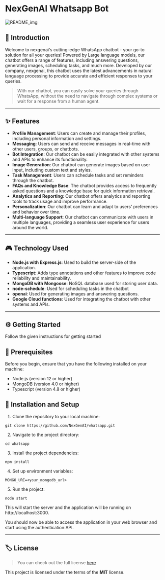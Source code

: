 # NexGenAI Whatsapp Bot

![README_img](https://user-images.githubusercontent.com/94318094/229103866-6505d709-92cb-473d-bc0d-b1fe24aaf8b3.png)

## 👋 Introduction


Welcome to nexgenai's cutting-edge WhatsApp chatbot - your go-to solution for all your queries! Powered by Large language models, our chatbot offers a range of features, including answering questions, generating images, scheduling tasks, and much more. Developed by our company, nexgenai, this chatbot uses the latest advancements in natural language processing to provide accurate and efficient responses to your queries. 

> With our chatbot, you can easily solve your queries through WhatsApp, without the need to navigate through complex systems or wait for a response from a human agent.

---

## ✨ Features

- **Profile Management**: Users can create and manage their profiles, including personal information and settings.
- **Messaging**: Users can send and receive messages in real-time with other users, groups, or chatbots.
- **Bot Integration**: Our chatbot can be easily integrated with other systems and APIs to enhance its functionality.
- **Image Generation**: Our chatbot can generate images based on user input, including custom text and styles.
- **Task Management**: Users can schedule tasks and set reminders through the chatbot.
- **FAQs and Knowledge Base**: The chatbot provides access to frequently asked questions and a knowledge base for quick information retrieval.
- **Analytics and Reporting**: Our chatbot offers analytics and reporting tools to track usage and improve performance.
- **Personalization**: Our chatbot can learn and adapt to users' preferences and behavior over time.
- **Multi-language Support**: Our chatbot can communicate with users in multiple languages, providing a seamless user experience for users around the world.

--- 

## 🎮 Technology Used

- **Node.js with Express.js**: Used to build the server-side of the application.
- **Typescript**: Adds type annotations and other features to improve code reliability and maintainability.
- **MongoDB with Mongoose**: NoSQL database used for storing user data.
- **node-schedule**: Used for scheduling tasks in the chatbot
- **openai**: Used for generating images and answering questions.
- **Google Cloud functions**: Used for integrating the chatbot with other systems and APIs.

---

## ⚙️ Getting Started

Follow the given instructions for getting started

##  📌 Prerequisites

Before you begin, ensure that you have the following installed on your machine:

- Node.js (version 12 or higher)
- MongoDB (version 4.0 or higher)
- Typescript (version 4.8 or higher)

## 📌 Installation and Setup

1. Clone the repository to your local machine:

```
git clone https://github.com/NexGenAI/whatsapp.git
```

2. Navigate to the project directory:

```
cd whatsapp
```

3. Install the project dependencies:

```
npm install
```

4. Set up environment variables:

```
MONGO_URI=<your_mongodb_url>
```

5. Run the project:

```
node start
```

This will start the server and the application will be running on http://localhost:3000.

You should now be able to access the application in your web browser and start using the authentication API.

---

## 🏷 License
>You can check out the full license [here](https://github.com/NexGenAI/whatsapp/blob/master/LICENSE)

This project is licensed under the terms of the **MIT** license.
